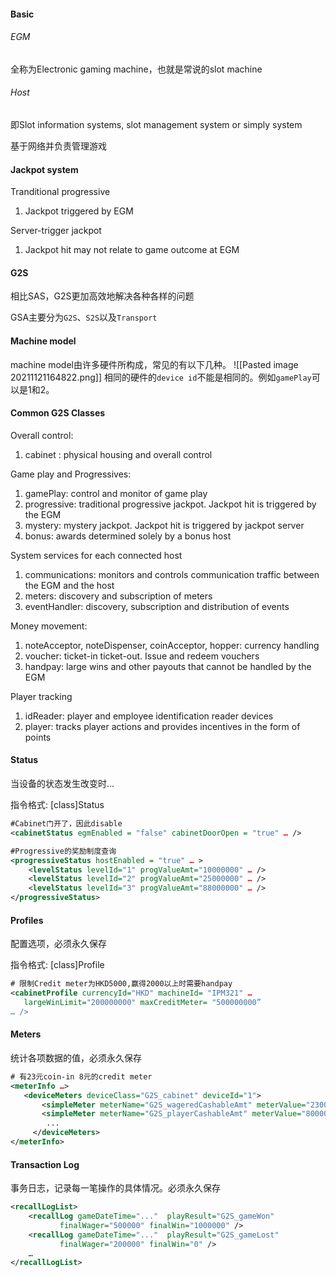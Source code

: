 #### Basic
###### EGM
全称为Electronic gaming machine，也就是常说的slot machine

###### Host
即Slot information systems, slot management system or simply system

基于网络并负责管理游戏

#### Jackpot system
Tranditional progressive
1. Jackpot triggered by EGM

Server-trigger jackpot
1. Jackpot hit may not relate to game outcome at EGM


#### G2S
相比SAS，G2S更加高效地解决各种各样的问题

GSA主要分为`G2S`、`S2S`以及`Transport`

#### Machine model
machine model由许多硬件所构成，常见的有以下几种。
![[Pasted image 20211121164822.png]]
相同的硬件的`device id`不能是相同的。例如`gamePlay`可以是1和2。

#### Common G2S Classes
Overall control:
1. cabinet : physical housing and overall control

Game play and Progressives:
1. gamePlay: control and monitor of game play
2. progressive: traditional progressive jackpot. Jackpot hit is triggered by the EGM
3. mystery: mystery jackpot. Jackpot hit is triggered by jackpot server
4. bonus: awards determined solely by a bonus host

System services for each connected host
1. communications: monitors and controls communication traffic between the EGM and the host
2. meters: discovery and subscription of meters
3. eventHandler: discovery, subscription and distribution of events

Money movement:
1. noteAcceptor, noteDispenser, coinAcceptor, hopper: currency handling
2. voucher: ticket-in ticket-out. Issue and redeem vouchers
3. handpay: large wins and other payouts that cannot be handled by the EGM

Player tracking
1. idReader: player and employee identification reader devices
2. player: tracks player actions and provides incentives in the form of points

#### Status
当设备的状态发生改变时...

指令格式: [class]Status

```xml
#Cabinet门开了，因此disable
<cabinetStatus egmEnabled = "false" cabinetDoorOpen = "true" … />

#Progressive的奖励制度查询
<progressiveStatus hostEnabled = "true" … >
    <levelStatus levelId="1" progValueAmt="10000000" … />
    <levelStatus levelId="2" progValueAmt="25000000" … />
    <levelStatus levelId="3" progValueAmt="88000000" … />
</progressiveStatus>
```
#### Profiles
配置选项，必须永久保存

指令格式: [class]Profile

```xml
# 限制Credit meter为HKD5000,赢得2000以上时需要handpay
<cabinetProfile currencyId="HKD" machineId= "IPM321" … 
   largeWinLimit="200000000" maxCreditMeter= "500000000”
… />

```

#### Meters
统计各项数据的值，必须永久保存

```xml
# 有23元coin-in 8元的credit meter
<meterInfo …> 
   <deviceMeters deviceClass="G2S_cabinet" deviceId="1">
       <simpleMeter meterName="G2S_wageredCashableAmt" meterValue="2300000"/>
       <simpleMeter meterName="G2S_playerCashableAmt" meterValue="800000"/>          
        ... 
     </deviceMeters>
</meterInfo>

```

#### Transaction Log
事务日志，记录每一笔操作的具体情况。必须永久保存
```xml 
<recallLogList>
    <recallLog gameDateTime="..."  playResult="G2S_gameWon" 
           finalWager="500000" finalWin="1000000" /> 
    <recallLog gameDateTime="..."  playResult="G2S_gameLost" 
           finalWager="200000" finalWin="0" /> 
    …
</recallLogList>
```
